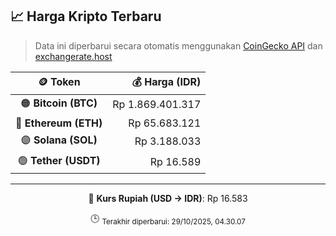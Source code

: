 

<!-- HARGA_KRIPTO -->
## 📈 Harga Kripto Terbaru

> Data ini diperbarui secara otomatis menggunakan [CoinGecko API](https://www.coingecko.com/) dan [exchangerate.host](https://exchangerate.host/)

<div align="center">

| 🪙 Token | 💰 Harga (IDR) |
|:------:|---------------:|
| 🟠 **Bitcoin (BTC)**   | Rp 1.869.401.317 |
| 🔵 **Ethereum (ETH)**  | Rp 65.683.121 |
| 🟣 **Solana (SOL)**    | Rp 3.188.033 |
| 🟢 **Tether (USDT)**   | Rp 16.589 |

---

💱 **Kurs Rupiah (USD → IDR)**: Rp 16.583

🕒 <sub>Terakhir diperbarui: 29/10/2025, 04.30.07</sub>

</div>
<!-- /HARGA_KRIPTO -->